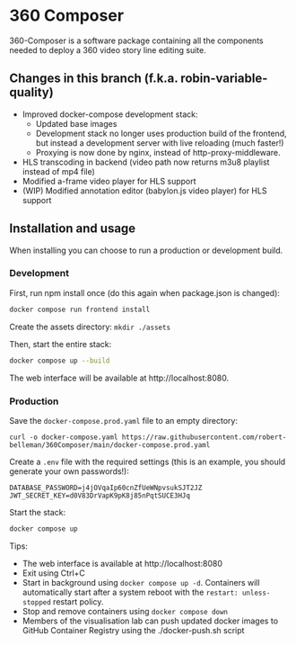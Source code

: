 # 360 Composer

360-Composer is a software package containing all the components needed to deploy a 360 video story line editing suite.

## Changes in this branch (f.k.a. robin-variable-quality)

- Improved docker-compose development stack:
  - Updated base images
  - Development stack no longer uses production build of the frontend, but instead a development server with live reloading (much faster!)
  - Proxying is now done by nginx, instead of http-proxy-middleware.
- HLS transcoding in backend (video path now returns m3u8 playlist instead of mp4 file)
- Modified a-frame video player for HLS support
- (WIP) Modified annotation editor (babylon.js video player) for HLS support

## Installation and usage

When installing you can choose to run a production or development build.

### Development

First, run npm install once (do this again when package.json is changed):
```sh
docker compose run frontend install
```

Create the assets directory: `mkdir ./assets`

Then, start the entire stack:
```sh
docker compose up --build
```

The web interface will be available at http://localhost:8080.

### Production

Save the `docker-compose.prod.yaml` file to an empty directory:
```
curl -o docker-compose.yaml https://raw.githubusercontent.com/robert-belleman/360Composer/main/docker-compose.prod.yaml
```

Create a `.env` file with the required settings (this is an example, you should generate your own passwords!):
```
DATABASE_PASSWORD=j4jOVqaIp60cnZfUeWNpvsukSJT2JZ
JWT_SECRET_KEY=d0V83DrVapK9pK8j85nPqtSUCE3HJq
```

Start the stack:

```sh
docker compose up
```

Tips:
- The web interface is available at http://localhost:8080
- Exit using Ctrl+C
- Start in background using `docker compose up -d`. Containers will automatically start after a system reboot with the `restart: unless-stopped` restart policy.
- Stop and remove containers using `docker compose down`
- Members of the visualisation lab can push updated docker images to GitHub Container Registry using the ./docker-push.sh script
